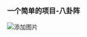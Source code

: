 ### 一个简单的项目-八卦阵
![添加图片](https://github.com/gdgbd/html5-css3-demo1/blob/master/%E5%85%AB%E5%8D%A6%E9%98%B5.png)
